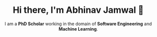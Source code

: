 <div align="center">

# Hi there, I'm Abhinav Jamwal 👋

I am a **PhD Scholar** working in the domain of **Software Engineering** and **Machine Learning**.   

</div>

<!--
**ABhiIITRoorkee/ABhiIITRoorkee** is a ✨ _special_ ✨ repository because its `README.md` (this file) appears on your GitHub profile.

Here are some ideas to get you started:

- 🔭 I’m currently working on ...
- 🌱 I’m currently learning ...
- 👯 I’m looking to collaborate on ...
- 🤔 I’m looking for help with ...
- 💬 Ask me about ...
- 📫 How to reach me: ...
- 😄 Pronouns: ...
- ⚡ Fun fact: ...
-->
